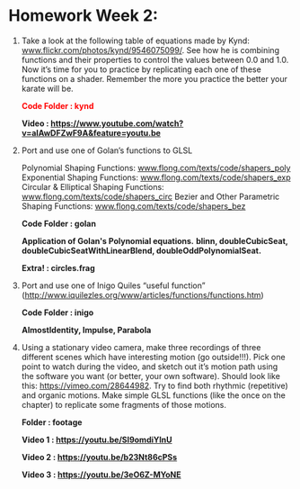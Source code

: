 # Homework Week 2: 

1. Take a look at the following table of equations made by Kynd: www.flickr.com/photos/kynd/9546075099/. See how he is combining functions and their properties to control the values between 0.0 and 1.0. Now it’s time for you to practice by replicating each one of these functions on a shader. Remember the more you practice the better your karate will be.

	**<span style="color:red">Code Folder : kynd</span>**

	**Video : https://www.youtube.com/watch?v=aIAwDFZwF9A&feature=youtu.be**

2. Port and use one of Golan’s functions to GLSL

	Polynomial Shaping Functions: www.flong.com/texts/code/shapers_poly
	Exponential Shaping Functions: www.flong.com/texts/code/shapers_exp
	Circular & Elliptical Shaping Functions: www.flong.com/texts/code/shapers_circ
	Bezier and Other Parametric Shaping Functions: www.flong.com/texts/code/shapers_bez

	**Code Folder : golan**

	**Application of Golan's Polynomial equations.**
	**blinn, doubleCubicSeat, doubleCubicSeatWithLinearBlend, doubleOddPolynomialSeat.**

	**Extra! : circles.frag**

3. Port and use one of Inigo Quiles “useful function” (http://www.iquilezles.org/www/articles/functions/functions.htm)

	**Code Folder : inigo**
	
	**AlmostIdentity, Impulse, Parabola**

4. Using a stationary video camera, make three recordings of three different scenes which have interesting motion (go outside!!!). Pick one point to watch during the video, and sketch out it’s motion path using the software you want (or better, your own software). Should look like this: https://vimeo.com/28644982. Try to find both rhythmic (repetitive) and organic motions. Make simple GLSL functions (like the once on the chapter) to replicate some fragments of those motions.

	**Folder : footage**
	
	**Video 1 : https://youtu.be/SI9omdiYlnU**

	**Video 2 : https://youtu.be/b23Nt86cPSs**

	**Video 3 : https://youtu.be/3eO6Z-MYoNE**
